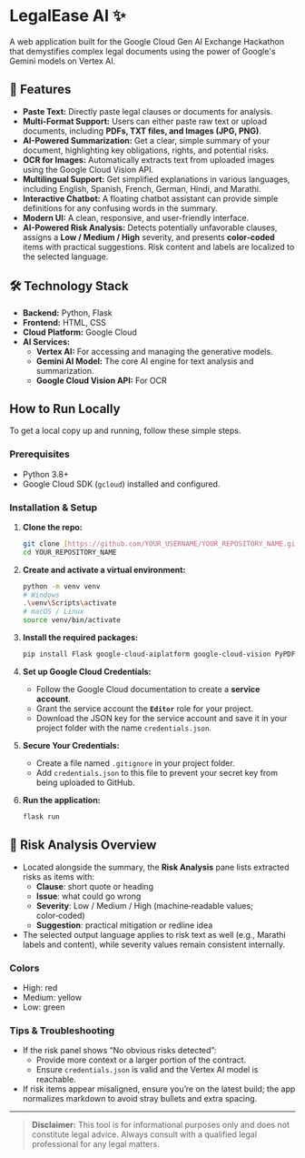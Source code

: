# LegalEase AI ✨

A web application built for the Google Cloud Gen AI Exchange Hackathon that demystifies complex legal documents using the power of Google's Gemini models on Vertex AI.

## 🚀 Features

- **Paste Text:** Directly paste legal clauses or documents for analysis.
- **Multi-Format Support:** Users can either paste raw text or upload documents, including **PDFs, TXT files, and Images (JPG, PNG)**.
- **AI-Powered Summarization:** Get a clear, simple summary of your document, highlighting key obligations, rights, and potential risks.
- **OCR for Images:** Automatically extracts text from uploaded images using the Google Cloud Vision API.
- **Multilingual Support:** Get simplified explanations in various languages, including English, Spanish, French, German, Hindi, and Marathi.
- **Interactive Chatbot:** A floating chatbot assistant can provide simple definitions for any confusing words in the summary.
- **Modern UI:** A clean, responsive, and user-friendly interface.
- **AI-Powered Risk Analysis:** Detects potentially unfavorable clauses, assigns a **Low / Medium / High** severity, and presents **color‑coded** items with practical suggestions. Risk content and labels are localized to the selected language.

## 🛠️ Technology Stack

- **Backend:** Python, Flask
- **Frontend:** HTML, CSS
- **Cloud Platform:** Google Cloud
- **AI Services:**
    - **Vertex AI:** For accessing and managing the generative models.
    - **Gemini AI Model:** The core AI engine for text analysis and summarization.
    - **Google Cloud Vision API:** For OCR

## How to Run Locally

To get a local copy up and running, follow these simple steps.

### Prerequisites
* Python 3.8+
* Google Cloud SDK (`gcloud`) installed and configured.

### Installation & Setup
1.  **Clone the repo:**
    ```sh
    git clone [https://github.com/YOUR_USERNAME/YOUR_REPOSITORY_NAME.git](https://github.com/YOUR_USERNAME/YOUR_REPOSITORY_NAME.git)
    cd YOUR_REPOSITORY_NAME
    ```
2.  **Create and activate a virtual environment:**
    ```sh
    python -m venv venv
    # Windows
    .\venv\Scripts\activate
    # macOS / Linux
    source venv/bin/activate
    ```
3.  **Install the required packages:**
    ```sh
    pip install Flask google-cloud-aiplatform google-cloud-vision PyPDF2 Markdown
    ```
4.  **Set up Google Cloud Credentials:**
    * Follow the Google Cloud documentation to create a **service account**.
    * Grant the service account the **`Editor`** role for your project.
    * Download the JSON key for the service account and save it in your project folder with the name `credentials.json`.

5.  **Secure Your Credentials:**
    * Create a file named `.gitignore` in your project folder.
    * Add `credentials.json` to this file to prevent your secret key from being uploaded to GitHub.

6.  **Run the application:**
    ```sh
    flask run
    ```

## 🧠 Risk Analysis Overview
- Located alongside the summary, the **Risk Analysis** pane lists extracted risks as items with:
  - **Clause**: short quote or heading
  - **Issue**: what could go wrong
  - **Severity**: Low / Medium / High (machine‑readable values; color‑coded)
  - **Suggestion**: practical mitigation or redline idea
- The selected output language applies to risk text as well (e.g., Marathi labels and content), while severity values remain consistent internally.

### Colors
- High: red
- Medium: yellow
- Low: green

### Tips & Troubleshooting
- If the risk panel shows “No obvious risks detected”:
  - Provide more context or a larger portion of the contract.
  - Ensure `credentials.json` is valid and the Vertex AI model is reachable.
- If risk items appear misaligned, ensure you’re on the latest build; the app normalizes markdown to avoid stray bullets and extra spacing.

---
> **Disclaimer:** This tool is for informational purposes only and does not constitute legal advice. Always consult with a qualified legal professional for any legal matters.
